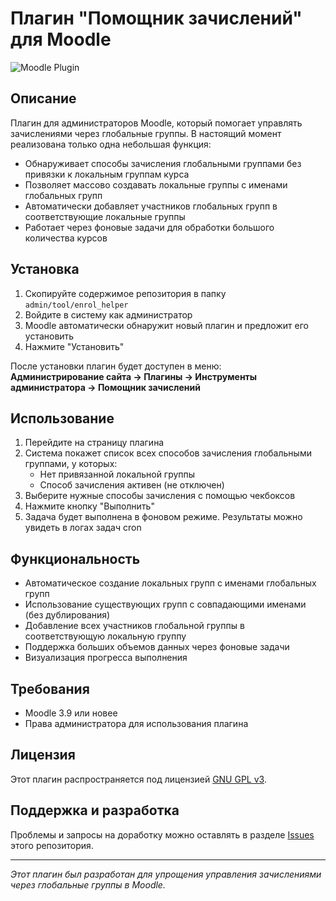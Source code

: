 # Плагин "Помощник зачислений" для Moodle

![Moodle Plugin](https://img.shields.io/badge/Moodle-3.9%2B-brightgreen)

## Описание

Плагин для администраторов Moodle, который помогает управлять зачислениями через глобальные группы. В настоящий момент реализована только одна небольшая функция:

- Обнаруживает способы зачисления глобальными группами без привязки к локальным группам курса
- Позволяет массово создавать локальные группы с именами глобальных групп
- Автоматически добавляет участников глобальных групп в соответствующие локальные группы
- Работает через фоновые задачи для обработки большого количества курсов

## Установка

1. Скопируйте содержимое репозитория в папку `admin/tool/enrol_helper`
2. Войдите в систему как администратор
3. Moodle автоматически обнаружит новый плагин и предложит его установить
4. Нажмите "Установить"

После установки плагин будет доступен в меню:  
**Администрирование сайта → Плагины → Инструменты администратора → Помощник зачислений**

## Использование

1. Перейдите на страницу плагина
2. Система покажет список всех способов зачисления глобальными группами, у которых:
   - Нет привязанной локальной группы
   - Способ зачисления активен (не отключен)
3. Выберите нужные способы зачисления с помощью чекбоксов
4. Нажмите кнопку "Выполнить"
5. Задача будет выполнена в фоновом режиме. Результаты можно увидеть в логах задач cron

## Функциональность

- Автоматическое создание локальных групп с именами глобальных групп
- Использование существующих групп с совпадающими именами (без дублирования)
- Добавление всех участников глобальной группы в соответствующую локальную группу
- Поддержка больших объемов данных через фоновые задачи
- Визуализация прогресса выполнения

## Требования

- Moodle 3.9 или новее
- Права администратора для использования плагина

## Лицензия

Этот плагин распространяется под лицензией [GNU GPL v3](https://www.gnu.org/licenses/gpl-3.0.html).

## Поддержка и разработка

Проблемы и запросы на доработку можно оставлять в разделе [Issues](https://github.com/den1s0v/moodle-tool_enrol_helper/issues) этого репозитория.


---

_Этот плагин был разработан для упрощения управления зачислениями через глобальные группы в Moodle._
